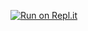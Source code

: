 [![Run on Repl.it](https://repl.it/badge/github/MuhaGX/verify-bot)](https://github.com/MuhaGX/verify-bot)
